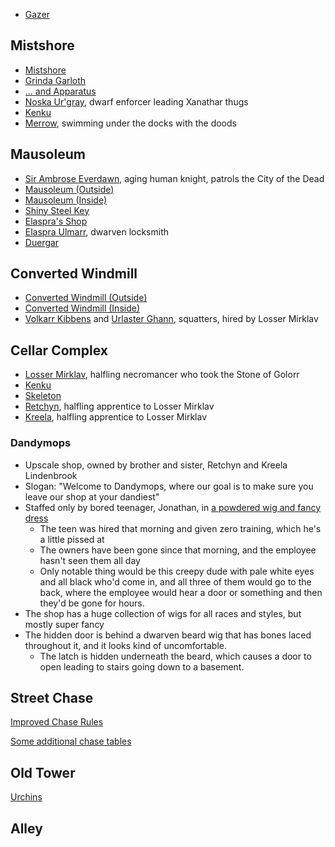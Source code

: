 * [Gazer](^dragon_heist/gazer.jpg)

## Mistshore

* [Mistshore](^dragon_heist/mistshore.jpg)
* [Grinda Garloth](^dragon_heist/Grinda_garloth.jpg)
* [... and Apparatus](^dragon_heist/Grinda_garloth_and_apparatus.jpg)
* [Noska Ur'gray](^dragon_heist/noska_urgray.jpg), dwarf enforcer leading Xanathar thugs
* [Kenku](^dragon_heist/kenku.jpg)
* [Merrow](^dragon_heist/merrow.jpeg), swimming under the docks with the doods

## Mausoleum

* [Sir Ambrose Everdawn](^dragon_heist/sir_ambrose_everdawn.jpg), aging human knight, patrols the City of the Dead
* [Mausoleum (Outside)](^dragon_heist/mausoleum_outside.jpg)
* [Mausoleum (Inside)](^dragon_heist/mausoleum_inside.jpg)
* [Shiny Steel Key](^dragon_heist/shiny_steel_key.jpg)
* [Elaspra's Shop](^dragon_heist/elaspras_shop.jpg)
* [Elaspra Ulmarr](^dragon_heist/elaspra_ulmarr.jpg), dwarven locksmith
* [Duergar](^dragon_heist/duergar.png)

## Converted Windmill

* [Converted Windmill (Outside)](^dragon_heist/converted_windmill_outside.jpg)
* [Converted Windmill (Inside)](^dragon_heist/converted_windmill_inside.jpg)
* [Volkarr Kibbens](^dragon_heist/volkarr_kibbens.jpg) and [Urlaster Ghann](^dragon_heist/urlaster_ghann.png), squatters, hired by Losser Mirklav

## Cellar Complex

* [Losser Mirklav](^dragon_heist/losser_mirklav.jpg), halfling necromancer who took the Stone of Golorr
* [Kenku](^dragon_heist/kenku.jpg)
* [Skeleton](^dragon_heist/skeleton.jpeg)
* [Retchyn](^dragon_heist/retchyn.jpg), halfling apprentice to Losser Mirklav
* [Kreela](^dragon_heist/kreela.jpg), halfling apprentice to Losser Mirklav

### Dandymops

* Upscale shop, owned by brother and sister, Retchyn and Kreela Lindenbrook
* Slogan: "Welcome to Dandymops, where our goal is to make sure you leave our shop at your dandiest"
* Staffed only by bored teenager, Jonathan, in [a powdered wig and fancy dress](^dragon_heist/wig_shop_employee.jpg)
  * The teen was hired that morning and given zero training, which he's a little pissed at
  * The owners have been gone since that morning, and the employee hasn't seen them all day
  * Only notable thing would be this creepy dude with pale white eyes and all black who'd come in, and all three of them would go to the back, where the employee would hear a door or something and then they'd be gone for hours.
* The shop has a huge collection of wigs for all races and styles, but mostly super fancy
* The hidden door is behind a dwarven beard wig that has bones laced throughout it, and it looks kind of uncomfortable.
  * The latch is hidden underneath the beard, which causes a door to open leading to stairs going down to a basement.

## Street Chase

[Improved Chase Rules](https://www.hipstersanddragons.com/new-chase-mechanics-5e-dnd/)

[Some additional chase tables](https://olddungeonmaster.com/2015/01/17/dd-5e-quick-reference-chase-rules/)

## Old Tower

[Urchins](^dragon_heist/urchins.jpg)

## Alley

